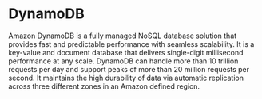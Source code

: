 # DynamoDB

Amazon DynamoDB is a fully managed NoSQL database solution that provides fast and predictable performance with seamless scalability. It is a key-value and document database that delivers single-digit millisecond performance at any scale. DynamoDB can handle more than 10 trillion requests per day and support peaks of more than 20 million requests per second. It maintains the high durability of data via automatic replication across three different zones in an Amazon defined region.
